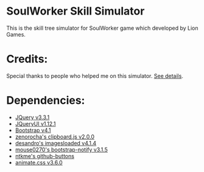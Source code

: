 # SoulWorker Skill Simulator
This is the skill tree simulator for SoulWorker game which developed by Lion Games.

# Credits:
Special thanks to people who helped me on this simulator. [See details](https://leayal.github.io/swskillsimu/).

# Dependencies:
- [JQuery v3.3.1](https://jquery.com)
- [JQueryUI v1.12.1](https://jqueryui.com)
- [Bootstrap v4.1](https://getbootstrap.com/docs/4.1/getting-started/introduction/)
- [zenorocha's clipboard.js v2.0.0](https://github.com/zenorocha/clipboard.js)
- [desandro's imagesloaded v4.1.4](https://github.com/desandro/imagesloaded)
- [mouse0270's bootstrap-notify v3.1.5](https://github.com/mouse0270/bootstrap-notify)
- [ntkme's github-buttons](https://github.com/ntkme/github-buttons)
- [animate.css v3.6.0](https://github.com/daneden/animate.css)